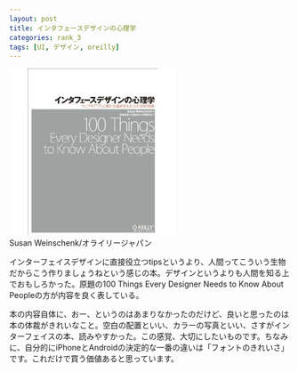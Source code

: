 ```yaml
---
layout: post
title: インタフェースデザインの心理学
categories: rank_3
tags: [UI, デザイン, oreilly]
---
```



<div class="book"><div class="book_image"><a href="http://www.amazon.co.jp/dp/4873115574"><img src="/images/100_thing_every_designer_needs_to_know_about_people.jpg"></a></div><div class="book_info">Susan Weinschenk/オライリージャパン</div><div class="clear"></div></div>

インターフェイスデザインに直接役立つtipsというより、人間ってこういう生物だからこう作りましょうねという感じの本。デザインというよりも人間を知る上でおもしろかった。原題の100 Things Every Designer Needs to Know About Peopleの方が内容を良く表している。

本の内容自体に、おー、というのはあまりなかったのだけど、良いと思ったのは本の体裁がきれいなこと。空白の配置といい、カラーの写真といい、さすがインターフェイスの本、読みやすかった。この感覚、大切にしたいものです。ちなみに、自分的にiPhoneとAndroidの決定的な一番の違いは「フォントのきれいさ」です。これだけで買う価値あると思っています。

